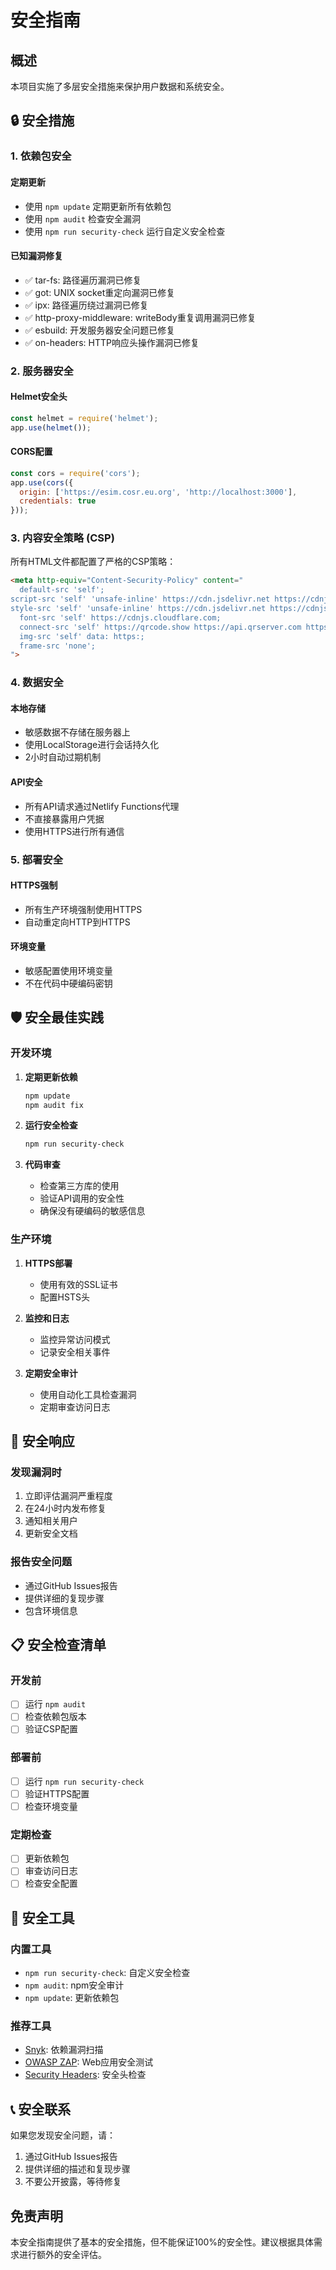 # 安全指南

## 概述

本项目实施了多层安全措施来保护用户数据和系统安全。

## 🔒 安全措施

### 1. 依赖包安全

#### 定期更新
- 使用 `npm update` 定期更新所有依赖包
- 使用 `npm audit` 检查安全漏洞
- 使用 `npm run security-check` 运行自定义安全检查

#### 已知漏洞修复
- ✅ tar-fs: 路径遍历漏洞已修复
- ✅ got: UNIX socket重定向漏洞已修复
- ✅ ipx: 路径遍历绕过漏洞已修复
- ✅ http-proxy-middleware: writeBody重复调用漏洞已修复
- ✅ esbuild: 开发服务器安全问题已修复
- ✅ on-headers: HTTP响应头操作漏洞已修复

### 2. 服务器安全

#### Helmet安全头
```javascript
const helmet = require('helmet');
app.use(helmet());
```

#### CORS配置
```javascript
const cors = require('cors');
app.use(cors({
  origin: ['https://esim.cosr.eu.org', 'http://localhost:3000'],
  credentials: true
}));
```

### 3. 内容安全策略 (CSP)

所有HTML文件都配置了严格的CSP策略：

```html
<meta http-equiv="Content-Security-Policy" content="
  default-src 'self';
script-src 'self' 'unsafe-inline' https://cdn.jsdelivr.net https://cdnjs.cloudflare.com https://www.googletagmanager.com;
style-src 'self' 'unsafe-inline' https://cdn.jsdelivr.net https://cdnjs.cloudflare.com;
  font-src 'self' https://cdnjs.cloudflare.com;
  connect-src 'self' https://qrcode.show https://api.qrserver.com https://appapi.simyo.nl https://api.giffgaff.com https://id.giffgaff.com https://publicapi.giffgaff.com;
  img-src 'self' data: https:;
  frame-src 'none';
">
```

### 4. 数据安全

#### 本地存储
- 敏感数据不存储在服务器上
- 使用LocalStorage进行会话持久化
- 2小时自动过期机制

#### API安全
- 所有API请求通过Netlify Functions代理
- 不直接暴露用户凭据
- 使用HTTPS进行所有通信

### 5. 部署安全

#### HTTPS强制
- 所有生产环境强制使用HTTPS
- 自动重定向HTTP到HTTPS

#### 环境变量
- 敏感配置使用环境变量
- 不在代码中硬编码密钥

## 🛡️ 安全最佳实践

### 开发环境
1. **定期更新依赖**
   ```bash
   npm update
   npm audit fix
   ```

2. **运行安全检查**
   ```bash
   npm run security-check
   ```

3. **代码审查**
   - 检查第三方库的使用
   - 验证API调用的安全性
   - 确保没有硬编码的敏感信息

### 生产环境
1. **HTTPS部署**
   - 使用有效的SSL证书
   - 配置HSTS头

2. **监控和日志**
   - 监控异常访问模式
   - 记录安全相关事件

3. **定期安全审计**
   - 使用自动化工具检查漏洞
   - 定期审查访问日志

## 🚨 安全响应

### 发现漏洞时
1. 立即评估漏洞严重程度
2. 在24小时内发布修复
3. 通知相关用户
4. 更新安全文档

### 报告安全问题
- 通过GitHub Issues报告
- 提供详细的复现步骤
- 包含环境信息

## 📋 安全检查清单

### 开发前
- [ ] 运行 `npm audit`
- [ ] 检查依赖包版本
- [ ] 验证CSP配置

### 部署前
- [ ] 运行 `npm run security-check`
- [ ] 验证HTTPS配置
- [ ] 检查环境变量

### 定期检查
- [ ] 更新依赖包
- [ ] 审查访问日志
- [ ] 检查安全配置

## 🔧 安全工具

### 内置工具
- `npm run security-check`: 自定义安全检查
- `npm audit`: npm安全审计
- `npm update`: 更新依赖包

### 推荐工具
- [Snyk](https://snyk.io/): 依赖漏洞扫描
- [OWASP ZAP](https://owasp.org/www-project-zap/): Web应用安全测试
- [Security Headers](https://securityheaders.com/): 安全头检查

## 📞 安全联系

如果您发现安全问题，请：
1. 通过GitHub Issues报告
2. 提供详细的描述和复现步骤
3. 不要公开披露，等待修复

## 免责声明

本安全指南提供了基本的安全措施，但不能保证100%的安全性。建议根据具体需求进行额外的安全评估。 